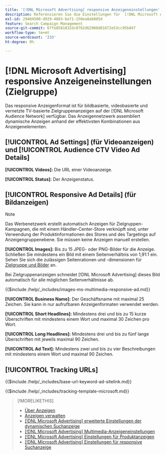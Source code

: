 ```yaml
---
title: '[!DNL Microsoft Advertising] responsive Anzeigeneinstellungen'
description: Referenzieren Sie die Einstellungen für  [!DNL Microsoft Advertising] responsive Anzeigen.
exl-id: 29404500-d929-4683-be71-150ea8ab805d
feature: Search Campaign Management
source-git-commit: 67fe8581832dc0762d62908d01672e53cc95b847
workflow-type: tm+mt
source-wordcount: '233'
ht-degree: 0%

---
```


# [!DNL Microsoft Advertising] responsive Anzeigeneinstellungen (Zielgruppe)

Das responsive Anzeigenformat ist für bildbasierte, videobasierte und vernetzte TV-basierte Zielgruppenanzeigen auf der [!DNL Microsoft Audience Network] verfügbar. Das Anzeigennetzwerk assembliert dynamische Anzeigen anhand der effektivsten Kombinationen aus Anzeigenelementen.

## [!UICONTROL Ad Settings] (für Videoanzeigen) und [!UICONTROL Audience CTV Video Ad Details]

**[!UICONTROL Videos]:** Die URL einer Videoanzeige.

**[!UICONTROL Status]:** Der Anzeigenstatus.

## [!UICONTROL Responsive Ad Details] (für Bildanzeigen)

>[!NOTE]
>
>Das Werbenetzwerk erstellt automatisch Anzeigen für Zielgruppen-Kampagnen, die mit einem Händler-Center-Store verknüpft sind, unter Verwendung der Produktinformationen des Stores und des Targetings auf Anzeigengruppenebene. Sie müssen keine Anzeigen manuell erstellen.

**[!UICONTROL Images]:** Bis zu 15 JPEG- oder PNG-Bilder für die Anzeige. Schließen Sie mindestens ein Bild mit einem Seitenverhältnis von 1,91:1 ein. Sehen Sie sich die zulässigen Seitenrationen und -dimensionen für [Zielgruppe und Bilder](https://help.ads.microsoft.com/#apex/ads/en/56912/0) an.

Bei Zielgruppenanzeigen schneidet [!DNL Microsoft Advertising] dieses Bild automatisch für alle möglichen Seitenverhältnisse ab.

<!-- Instructions -->

{{$include /help/_includes/images-ms-multimedia-responsive-ad.md}}

**[!UICONTROL Business Name]:** Der Geschäftsname mit maximal 25 Zeichen. Sie kann in nur aufrufbaren Anzeigenformaten verwendet werden.

**[!UICONTROL Short Headlines]:** Mindestens drei und bis zu 15 kurze Überschriften mit mindestens einem Wort und maximal 30 Zeichen pro Wort.

**[!UICONTROL Long Headlines]:** Mindestens drei und bis zu fünf lange Überschriften mit jeweils maximal 90 Zeichen.

**[!UICONTROL Ad Text]:** Mindestens zwei und bis zu vier Beschreibungen mit mindestens einem Wort und maximal 90 Zeichen.

## [!UICONTROL Tracking URLs]

<!-- **[!UICONTROL Base URl]:** -->

{{$include /help/_includes/base-url-keyword-ad-sitelink.md}}

<!-- **[!UICONTROL Tracking Template]:** -->

{{$include /help/_includes/tracking-template-microsoft.md}}

>[!MORELIKETHIS]
>
>* [Über Anzeigen](ad-about.md)
>* [Anzeigen verwalten](ad-manage.md)
>* [[!DNL Microsoft Advertising] erweiterte Einstellungen der dynamischen Suchanzeige](ad-settings-microsoft-dsa.md)
>* [[!DNL Microsoft Advertising] Multimedia-Anzeigeneinstellungen](ad-settings-microsoft-multimedia.md)
>* [[!DNL Microsoft Advertising] Einstellungen für Produktanzeigen](ad-settings-microsoft-product.md)
>* [[!DNL Microsoft Advertising] Einstellungen für responsive Suchanzeige](ad-settings-microsoft-rsa.md)
